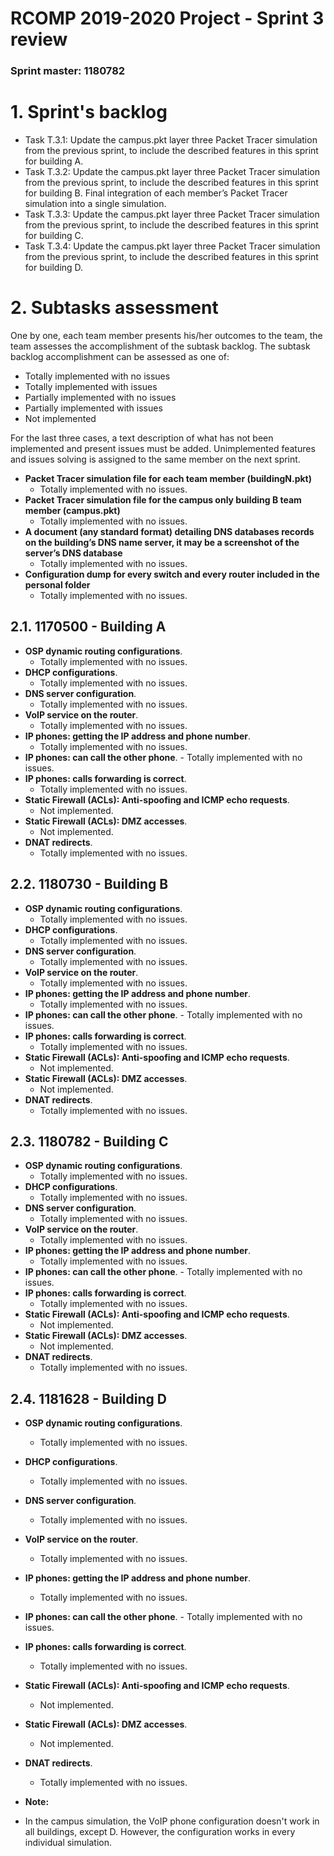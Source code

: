 RCOMP 2019-2020 Project - Sprint 3 review
=========================================
### Sprint master: 1180782 ###

# 1. Sprint's backlog #

* Task T.3.1: Update the campus.pkt layer three Packet Tracer simulation from the previous sprint, to include the described features in this sprint for building A.
* Task T.3.2: Update the campus.pkt layer three Packet Tracer simulation from the previous sprint, to include the described features in this sprint for building B.
Final integration of each member’s Packet Tracer simulation into a single simulation.
* Task T.3.3: Update the campus.pkt layer three Packet Tracer simulation from the previous sprint, to include the described features in this sprint for building C.
* Task T.3.4: Update the campus.pkt layer three Packet Tracer simulation from the previous sprint, to include the described features in this sprint for building D.

# 2. Subtasks assessment #
One by one, each team member presents his/her outcomes to the team, the team assesses the accomplishment of the subtask backlog.
The subtask backlog accomplishment can be assessed as one of:

  * Totally implemented with no issues
  * Totally implemented with issues
  * Partially implemented with no issues
  * Partially implemented with issues
  * Not implemented

For the last three cases, a text description of what has not been implemented and present issues must be added.
Unimplemented features and issues solving is assigned to the same member on the next sprint.

- **Packet Tracer simulation file for each team member (buildingN.pkt)**
	- Totally implemented with no issues.
- **Packet Tracer simulation file for the campus only building B team member (campus.pkt)**
	- Totally implemented with no issues.
- **A document (any standard format) detailing DNS databases records on the building’s DNS name server, it may be a screenshot of the server’s DNS database**
	- Totally implemented with no issues.
- **Configuration dump for every switch and every router included in the personal folder**
  - Totally implemented with no issues.

## 2.1. 1170500 - Building A #

 - **OSP dynamic routing configurations**.
	- Totally implemented with no issues.
 - **DHCP configurations**.
	 - Totally implemented with no issues.
 - **DNS server configuration**.
	 - Totally implemented with no issues.
 - **VoIP service on the router**.
	 - Totally implemented with no issues.
 - **IP phones: getting the IP address and phone number**.
	 - Totally implemented with no issues.
 - **IP phones: can call the other phone**.
	   - Totally implemented with no issues.
 - **IP phones: calls forwarding is correct**.
	 - Totally implemented with no issues.
 - **Static Firewall (ACLs): Anti-spoofing and ICMP echo requests**.
	 - Not implemented.
 - **Static Firewall (ACLs): DMZ accesses**.
	 - Not implemented.
 - **DNAT redirects**.
	 - Totally implemented with no issues.

## 2.2. 1180730 - Building B #

 - **OSP dynamic routing configurations**.
	- Totally implemented with no issues.
 - **DHCP configurations**.
	 - Totally implemented with no issues.
 - **DNS server configuration**.
	 - Totally implemented with no issues.
 - **VoIP service on the router**.
	 - Totally implemented with no issues.
 - **IP phones: getting the IP address and phone number**.
	 - Totally implemented with no issues.
 - **IP phones: can call the other phone**.
	   - Totally implemented with no issues.
 - **IP phones: calls forwarding is correct**.
	 - Totally implemented with no issues.
 - **Static Firewall (ACLs): Anti-spoofing and ICMP echo requests**.
	 - Not implemented.
 - **Static Firewall (ACLs): DMZ accesses**.
	 - Not implemented.
 - **DNAT redirects**.
	 - Totally implemented with no issues.

## 2.3. 1180782 - Building C #

 - **OSP dynamic routing configurations**.
	- Totally implemented with no issues.
 - **DHCP configurations**.
	 - Totally implemented with no issues.
 - **DNS server configuration**.
	 - Totally implemented with no issues.
 - **VoIP service on the router**.
	 - Totally implemented with no issues.
 - **IP phones: getting the IP address and phone number**.
	 - Totally implemented with no issues.
 - **IP phones: can call the other phone**.
	   - Totally implemented with no issues.
 - **IP phones: calls forwarding is correct**.
	 - Totally implemented with no issues.
 - **Static Firewall (ACLs): Anti-spoofing and ICMP echo requests**.
	 - Not implemented.
 - **Static Firewall (ACLs): DMZ accesses**.
	 - Not implemented.
 - **DNAT redirects**.
	 - Totally implemented with no issues.

## 2.4. 1181628 - Building D #

 - **OSP dynamic routing configurations**.
	- Totally implemented with no issues.
 - **DHCP configurations**.
	 - Totally implemented with no issues.
 - **DNS server configuration**.
	 - Totally implemented with no issues.
 - **VoIP service on the router**.
	 - Totally implemented with no issues.
 - **IP phones: getting the IP address and phone number**.
	 - Totally implemented with no issues.
 - **IP phones: can call the other phone**.
	   - Totally implemented with no issues.
 - **IP phones: calls forwarding is correct**.
	 - Totally implemented with no issues.
 - **Static Firewall (ACLs): Anti-spoofing and ICMP echo requests**.
	 - Not implemented.
 - **Static Firewall (ACLs): DMZ accesses**.
	 - Not implemented.
 - **DNAT redirects**.
	 - Totally implemented with no issues.

 - **Note:**

 - In the campus simulation, the VoIP phone configuration doesn't work in all buildings, except D. However, the configuration works in every individual simulation.

